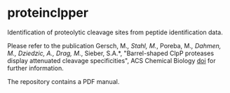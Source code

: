 # proteinclpper
Identification of proteolytic cleavage sites from peptide identification data.

Please refer to the publication Gersch, M.*, Stahl, M.*, Poreba, M.*, Dahmen, M., Dziedzic, A., Drag, M.*, Sieber, S.A.*, "Barrel-shaped ClpP proteases display attenuated cleavage specificities", 
ACS Chemical Biology <a href="http://dx.doi.org/10.1021/acschembio.5b00757">doi</a> for further information.

The repository contains a PDF manual.
